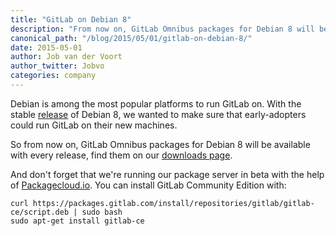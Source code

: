 ```yaml
---
title: "GitLab on Debian 8"
description: "From now on, GitLab Omnibus packages for Debian 8 will be available with every release. Learn more here!"
canonical_path: "/blog/2015/05/01/gitlab-on-debian-8/"
date: 2015-05-01
author: Job van der Voort
author_twitter: Jobvo
categories: company
---
```


Debian is among the most popular platforms to run GitLab on.
With the stable [release](https://www.debian.org/News/2015/20150426) of Debian 8,
we wanted to make sure that early-adopters could run GitLab on their new machines.

So from now on, GitLab Omnibus packages for Debian 8 will be available with every
release, find them on our [downloads page](/install/).

And don't forget that we're running our package server in beta with the help
of [Packagecloud.io](https://www.packagecloud.io). You can install GitLab Community Edition with:

```
curl https://packages.gitlab.com/install/repositories/gitlab/gitlab-ce/script.deb | sudo bash
sudo apt-get install gitlab-ce
```
